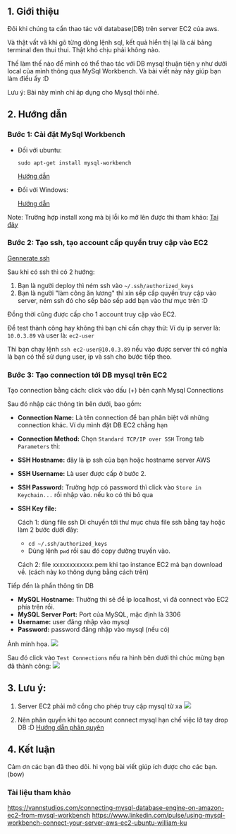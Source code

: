 ## 1. Giới thiệu
Đôi khi chúng ta cần thao tác với database(DB) trên server EC2 của aws. 

Và thật vất vã khi gõ từng dòng lệnh sql, kết quả hiển thị lại là cái bảng terminal đen thui thui. Thật khó chịu phải không nào. 

Thế làm thế nào để mình có thể thao tác với DB mysql thuận tiện y như dưới local của mình thông qua MySql Workbench.  Và bài viết này này giúp bạn làm điều ấy :D

Lưu ý: Bài này mình chỉ áp dụng cho Mysql thôi nhé. 
## 2. Hướng dẫn
### Bước 1: Cài đặt MySql Workbench
- Đối với ubuntu: 
    ```
    sudo apt-get install mysql-workbench
    ```
    [Hướng dẫn](https://www.linode.com/docs/databases/mysql/install-and-configure-mysql-workbench-on-ubuntu/)

- Đối với Windows: 

    [Hướng dẫn](https://www.youtube.com/watch?v=Z0ZcCmt7pd0)
    
 Note: Trường hợp install xong mà bị lỗi ko mở lên được thì tham khảo: [Tại đây](https://stackoverflow.com/questions/18673285/mysql-workbench-not-opening-on-windows)
 
 ### Bước 2: Tạo ssh, tạo account cấp quyền truy cập vào EC2
[Gennerate ssh](https://help.github.com/en/github/authenticating-to-github/generating-a-new-ssh-key-and-adding-it-to-the-ssh-agent) 
 
 Sau khi có ssh  thì có 2 hướng:
 1. Bạn là người deploy thì ném ssh vào `~/.ssh/authorized_keys`
 2. Bạn là người "làm công ăn lương" thì xin sếp cấp quyền truy cập vào server, ném ssh đó cho sếp bảo sếp add bạn vào thư mục trên :D 
 
 Đồng thời cũng được cấp cho 1 account truy cập vào EC2.
 
 Để test thành công hay không thì bạn chỉ cần chạy thử:  Ví dụ ip server là: `10.0.3.89` và user là: `ec2-user` 
 
Thì bạn chạy lệnh `ssh ec2-user@10.0.3.89` nếu vào được server thì có nghĩa là bạn có thể sử dụng user, ip và ssh cho bước tiếp theo.

 ### Bước 3: Tạo connection tới DB mysql trên EC2
 Tạo connection bằng cách: click vào dấu (+) bên cạnh Mysql Connections
 
 Sau đó nhập các thông tin bên dưới, bao gồm:
 
- **Connection Name:** Là tên connection để bạn phân biệt với những connection khác. Ví dụ mình đặt DB EC2 chẳng hạn
-  **Connection Method:** Chọn `Standard TCP/IP over SSH`
 Trong tab `Parameters` thì:
 - **SSH Hostname:** đây là ip ssh của bạn hoặc hostname server AWS
 - **SSH Username:** Là user được cấp ở bước 2.
 - **SSH Password:** Trường hợp có password thì click vào `Store in Keychain...` rồi nhập vào. nếu ko có thì bỏ qua
 
 - **SSH Key file:** 
 
     Cách 1: dùng file ssh
     Di chuyển tới thư mục chưa file ssh bằng tay hoặc làm 2 bước dưới đây:
     + `cd ~/.ssh/authorized_keys`
     + Dùng lệnh `pwd` rồi sau đó copy đường truyền vào. 

    Cách 2: file xxxxxxxxxxxx.pem khi tạo instance EC2 mà bạn download về. (cách này ko thông dụng bằng cách trên) 
 
 Tiếp đến là phần thông tin DB
 
 - **MySQL Hostname:** Thường thì sẽ để ip localhost, vì đã connect vào EC2 phía trên rồi. 
 - **MySQL Server Port:** Port của MySQL, mặc định là 3306
 - **Username:** user đăng nhập vào mysql 
 - **Password:** password đăng nhập vào mysql (nếu có)

Ảnh minh họa.
 ![](https://images.viblo.asia/fd15ea06-0744-4072-9adf-ed98a73debb8.png)
 
 Sau đó click vào `Test Connections` nếu ra hình bên dưới thì chúc mừng bạn đã thành công:
 ![](https://images.viblo.asia/7581dd87-58be-4ec2-a4ca-d5a44d939b48.png)

## 3. Lưu ý: 
1. Server EC2 phải mở cổng cho phép truy cập mysql từ xa
![](https://images.viblo.asia/7b0f11ca-96d3-4fbf-b504-89e3d4a4cd17.png)

2. Nên phân quyền khi tạo account connect mysql hạn chế việc lỡ tay drop DB :D 
[Hướng dẫn phân quyên](http://kungfulaptrinh.com/tao-va-cap-quyen-cho-user-trong-mysql/)

## 4. Kết luận
Cảm ơn các bạn đã theo dõi. hi vọng bài viết giúp ích được cho các bạn. (bow)

### Tài liệu tham khảo
https://vannstudios.com/connecting-mysql-database-engine-on-amazon-ec2-from-mysql-workbench
https://www.linkedin.com/pulse/using-mysql-workbench-connect-your-server-aws-ec2-ubuntu-william-ku
